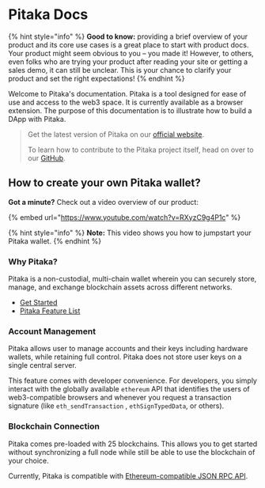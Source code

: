 # Pitaka Docs

{% hint style="info" %}
**Good to know:** providing a brief overview of your product and its core use cases is a great place to start with product docs. Your product might seem obvious to you – you made it! However, to others, even folks who are trying your product after reading your site or getting a sales demo, it can still be unclear. This is your chance to clarify your product and set the right expectations!
{% endhint %}

Welcome to Pitaka's documentation. Pitaka is a tool designed for ease of use and access to the web3 space. It is currently available as a browser extension. The purpose of this documentation is to illustrate how to build a DApp with Pitaka.

> Get the latest version of Pitaka on our [official website](https://pitaka.io).
>
> To learn how to contribute to the Pitaka project itself, head on over to our [GitHub](https://github.com/tetrixtech/pitaka-wallet).

## How to create your own Pitaka wallet?

**Got a minute?** Check out a video overview of our product:

{% embed url="https://www.youtube.com/watch?v=RXyzC9g4P1c" %}

{% hint style="info" %}
**Note:** This video shows you how to jumpstart your Pitaka wallet.
{% endhint %}

### Why Pitaka?

Pitaka is a non-custodial, multi-chain wallet wherein you can securely store, manage, and exchange blockchain assets across different networks.

* [Get Started](guides/getting-started.md)
* [Pitaka Feature List](guides/pitaka-feature-list.md)

### Account Management

Pitaka allows user to manage accounts and their keys including hardware wallets, while retaining full control. Pitaka does not store user keys on a single central server.

This feature comes with developer convenience. For developers, you simply interact with the globally available `ethereum` API that identifies the users of web3-compatible browsers and whenever you request a transaction signature (like `eth_sendTransaction` , `ethSignTypedData`, or others).

### Blockchain Connection

Pitaka comes pre-loaded with 25 blockchains. This allows you to get started without synchronizing a full node while still be able to use the blockchain of your choice.

Currently, Pitaka is compatible with [Ethereum-compatible JSON RPC API](https://eth.wiki/json-rpc/API).&#x20;
